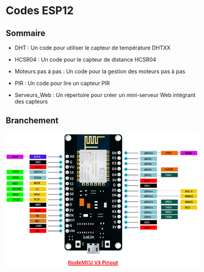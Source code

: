 # Codes ESP12

## Sommaire 

- DHT : Un code pour utiliser le capteur de température DHTXX

- HCSR04 : Un code pour le capteur de distance HCSR04

- Moteurs pas à pas : Un code pour la gestion des moteurs pas à pas

- PIR : Un code pour lire un capteur PIR

- Serveurs_Web : Un répertoire pour créer un mini-serveur Web intégrant des capteurs

## Branchement

![Pinout](.img/pinout.png)